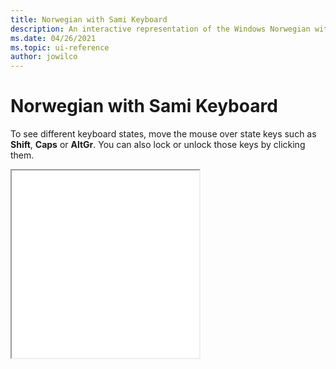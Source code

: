 ```yaml
---
title: Norwegian with Sami Keyboard
description: An interactive representation of the Windows Norwegian with Sami keyboard. To see different keyboard states, click or move the mouse over the state keys.
ms.date: 04/26/2021
ms.topic: ui-reference
author: jowilco
---
```


# Norwegian with Sami Keyboard

To see different keyboard states, move the mouse over state keys such as **Shift**, **Caps** or **AltGr**. You can also lock or unlock those keys by clicking them.

<iframe src="kbdno1.html" height="300"></iframe>
